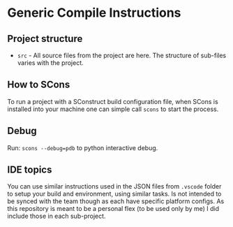# Generic Compile Instructions

## Project structure

- `src` - All source files from the project are here. The structure of sub-files varies with the
project.

## How to SCons

To run a project with a SConstruct build configuration file, when SCons is installed into your
machine one can simple call `scons` to start the process.

## Debug

Run: `scons --debug=pdb` to python interactive debug.

## IDE topics

You can use similar instructions used in the JSON files from `.vscode` folder to setup your
build and environment, using similar tasks. Is not intended to be synced with the team though as
each have specific platform configs. As this repository is meant to be a personal flex (to be used
only by me) I did include those in each sub-project.
